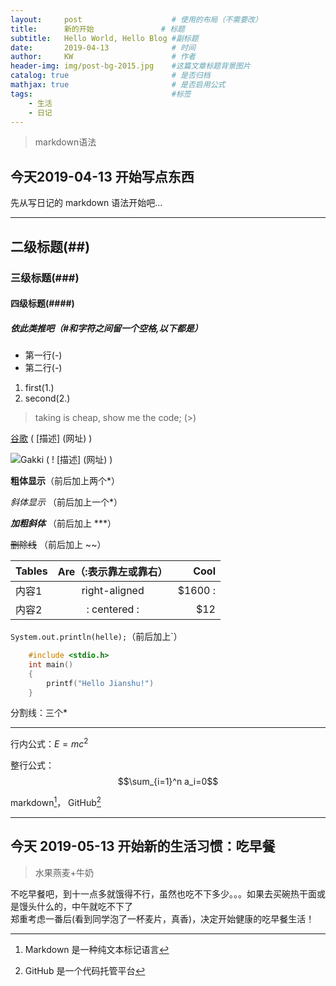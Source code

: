 ```yaml
---
layout:     post                    # 使用的布局（不需要改）
title:      新的开始               # 标题 
subtitle:   Hello World, Hello Blog #副标题
date:       2019-04-13              # 时间
author:     KW                      # 作者
header-img: img/post-bg-2015.jpg    #这篇文章标题背景图片
catalog: true                       # 是否归档
mathjax: true                       # 是否启用公式
tags:                               #标签
    - 生活
    - 日记
---
```


> markdown语法

## 今天2019-04-13 开始写点东西

先从写日记的 markdown 语法开始吧...

***

## 二级标题(##)

### 三级标题(###)

#### 四级标题(####)

##### 依此类推吧（#和字符之间留一个空格,以下都是）

- 第一行(-)
- 第二行(-)

1. first(1.)
2. second(2.)

> taking is cheap, show me the code; (>)

[谷歌](www.google.com)  ( [描述] (网址) )

![Gakki ( ! [描述] (网址) ) ](https://upload-images.jianshu.io/upload_images/17260324-92b26dea184745de.jpg?imageMogr2/auto-orient/strip%7CimageView2/2/w/1240)

**粗体显示**（前后加上两个*）

*斜体显示* （前后加上一个*）

***加粗斜体***   （前后加上 ***）

~~删除线~~    （前后加上 ~~）

| Tables      | Are（:表示靠左或靠右）| Cool  |
| ------------  |:-------------:| --------:|
| 内容1     | right-aligned | $1600 :|
| 内容2     | : centered : |   $12 |

`System.out.println(helle);`（前后加上`）

```c
    #include <stdio.h>
    int main()
    {
        printf("Hello Jianshu!")
    }
```

分割线：三个*

***


行内公式：$E=mc^2$

整行公式：  
$$\sum_{i=1}^n a_i=0$$

markdown[^1]， GitHub[^2]

[^1]: Markdown 是一种纯文本标记语言

[^2]: GitHub 是一个代码托管平台

***

## 今天 2019-05-13 开始新的生活习惯：吃早餐

> 水果燕麦+牛奶

不吃早餐吧，到十一点多就饿得不行，虽然也吃不下多少。。。如果去买碗热干面或是馒头什么的，中午就吃不下了  
郑重考虑一番后(看到同学泡了一杯麦片，真香)，决定开始健康的吃早餐生活！